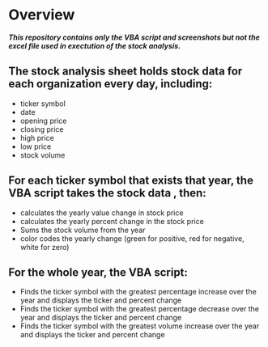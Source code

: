 # Overview
***This repository contains only the VBA script and screenshots but not the excel file used in exectution of the stock analysis.***

## The stock analysis sheet holds stock data for each organization every day, including:
* ticker symbol
* date
* opening price
* closing price
* high price
* low price
* stock volume

## For each ticker symbol that exists that year, the VBA script takes the stock data , then:
* calculates the yearly value change in stock price
* calculates the yearly percent change in the stock price
* Sums the stock volume from the year
* color codes the yearly change (green for positive, red for negative, white for zero)

## For the whole year, the VBA script:
* Finds the ticker symbol with the greatest percentage increase over the year and displays the ticker and percent change
* Finds the ticker symbol with the greatest percentage decrease over the year and displays the ticker and percent change
* Finds the ticker symbol with the greatest volume increase over the year and displays the ticker and percent change
